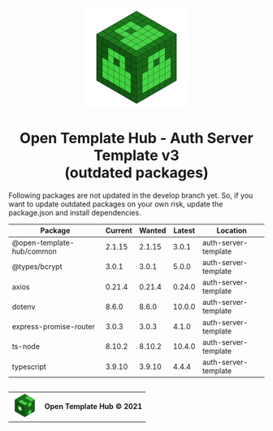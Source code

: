 <p align="center">
  <a href="https://opentemplatehub.com">
    <img src="https://raw.githubusercontent.com/open-template-hub/open-template-hub.github.io/master/assets/logo/server/auth-server-logo.png" alt="Logo" width=200>
  </a>
</p>


<h1 align="center">
Open Template Hub - Auth Server Template v3
  <br/>
(outdated packages)
</h1>

Following packages are not updated in the develop branch yet. So, if you want to update outdated packages on your own risk, update the package.json and install dependencies.

| Package                     | Current   | Wanted   | Latest   | Location |
| --- | --- | --- | --- | --- |
| @open-template-hub/common   |  2.1.15   | 2.1.15   |  3.0.1   | auth-server-template |
| @types/bcrypt               |   3.0.1   |  3.0.1   |  5.0.0   | auth-server-template |
| axios                       |  0.21.4   | 0.21.4   | 0.24.0   | auth-server-template |
| dotenv                      |   8.6.0   |  8.6.0   | 10.0.0   | auth-server-template |
| express-promise-router      |   3.0.3   |  3.0.3   |  4.1.0   | auth-server-template |
| ts-node                     |  8.10.2   | 8.10.2   | 10.4.0   | auth-server-template |
| typescript                  |  3.9.10   | 3.9.10   |  4.4.4   | auth-server-template |

<table align="right"><tr><td><a href="https://opentemplatehub.com"><img src="https://raw.githubusercontent.com/open-template-hub/open-template-hub.github.io/master/assets/logo/brand-logo.png" width="50px" alt="oth"/></a></td><td><b>Open Template Hub © 2021</b></td></tr></table>

